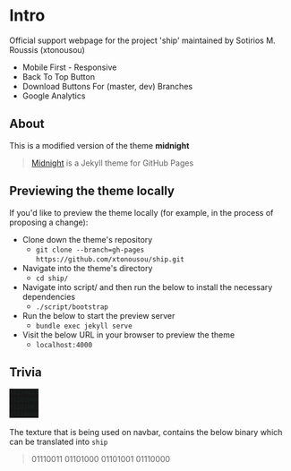 # Intro

Official support webpage for the project 'ship' maintained by Sotirios M. Roussis (xtonousou)

* Mobile First - Responsive
* Back To Top Button
* Download Buttons For (master, dev) Branches
* Google Analytics

## About

This is a modified version of the theme **midnight**

> [Midnight](https://pages-themes.github.io/midnight/) is a Jekyll theme for GitHub Pages

## Previewing the theme locally

If you'd like to preview the theme locally (for example, in the process of proposing a change):

* Clone down the theme's repository
  * `git clone --branch=gh-pages https://github.com/xtonousou/ship.git`
* Navigate into the theme's directory
  * `cd ship/`
* Navigate into script/ and then run the below to install the necessary dependencies
  * `./script/bootstrap`
* Run the below to start the preview server
  * `bundle exec jekyll serve`
* Visit the below URL in your browser to preview the theme
  * `localhost:4000`

## Trivia

![Binary Texture](/assets/images/nav-bg.gif)

The texture that is being used on navbar, contains the below binary which can be translated into `ship`

> 01110011
> 01101000
> 01101001
> 01110000
